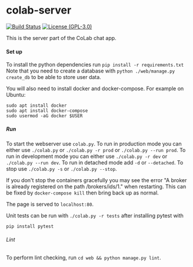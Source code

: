 # colab-server

[![Build Status](https://travis-ci.org/colab-chat/colab-server.svg?branch=master)](https://travis-ci.org/colab-chat/colab-server)
[![License (GPL-3.0)](https://img.shields.io/badge/license-GPL%203.0-blue.svg)](https://github.com/colab-chat/colab-server/blob/master/LICENSE)

This is the server part of the CoLab chat app.

#### Set up

To install the python dependencies run `pip install -r requirements.txt`
Note that you need to create a database with `python ./web/manage.py create_db` to be able
to store user data.

You will also need to install docker and docker-compose. For example on Ubuntu:
```
sudo apt install docker
sudo apt install docker-compose
sudo usermod -aG docker $USER
```


##### Run

To start the webserver use `colab.py`.
To run in production mode you can either use `./colab.py` or `./colab.py -r prod` or `./colab.py --run prod`.
To run in development mode you can either use `./colab.py -r dev` or `./colab.py --run dev`.
To run in detached mode add `-d` or `--detached`.
To stop use `./colab.py -s` or `./colab.py --stop`.

If you don't stop the containers gracefully you may see the error "A broker is already registered on the path /brokers/ids/1." when restarting. This can be fixed by `docker-compose kill` then bring back up as normal.

The page is served to `localhost:80`.

Unit tests can be run with `./colab.py -r tests` after installing pytest with
```
pip install pytest
```

###### Lint

To perform lint checking, run `cd web && python manage.py lint`.
